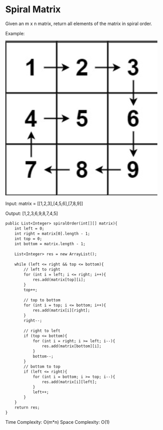 # Spiral Matrix

Given an m x n matrix, return all elements of the matrix in spiral order.


Example:

![image](image/image15.png)


Input: matrix = [[1,2,3],[4,5,6],[7,8,9]]

Output: [1,2,3,6,9,8,7,4,5]


	public List<Integer> spiralOrder(int[][] matrix){
		int left = 0;
		int right = matrix[0].length - 1;
		int top = 0;
		int bottom = matrix.length - 1;

		List<Integer> res = new ArrayList();

		while (left <= right && top <= bottom){
			// left to right
			for (int i = left; i <= right; i++){
				res.add(matrix[top][i];
			}
			top++;

			// top to bottom
			for (int i = top; i <= bottom; i++){
				res.add(matrix[i][right];
			}
			right--;

			// right to left
			if (top <= bottom){
				for (int i = right; i >= left; i--){
					res.add(matrix[bottom][i];
				}
				bottom--;
			}
			// bottom to top
			if (left <= right){
				for (int i = bottom; i >= top; i--){
					res.add(matrix[i][left];
				}
				left++;
			}
		}
		return res;
	} 
       
Time Complexity: O(m*n) Space Complexity: O(1) 
